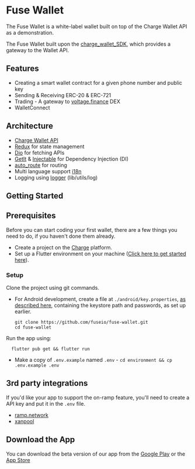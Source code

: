 # Fuse Wallet

The Fuse Wallet is a white-label wallet built on top of the Charge Wallet API as a demonstration.

The Fuse Wallet built upon the [charge_wallet_SDK](https://github.com/fuseio/charge_wallet_Sdk), which provides a gateway to the Wallet API.

## Features

- Creating a smart wallet contract for a given phone number and public key
- Sending & Receiving ERC-20 & ERC-721
- Trading - A gateway to [voltage.finance](https://app.voltage.finance/) DEX
- WalletConnect

## Architecture

- [Charge Wallet API](https://docs.chargeweb3.com/docs/overview-2)
- [Redux](<https://pub.dev/packages/flutter_redux>) for state management
- [Dio](<https://pub.dev/packages/dio>) for fetching APIs
- [GetIt](<https://pub.dev/packages/get_It>) & [Injectable](<https://pub.dev/packages/injectable>) for Dependency Injection (DI)
- [auto_route](<https://pub.dev/packages/auto_route>) for routing
- Multi language support [i18n](<https://docs.flutter.dev/development/accessibility-and-localization/internationalization>)
- Logging using [logger](https://pub.dev/packages/logger) (lib/utils/log)

## Getting Started

## Prerequisites

Before you can start coding your first wallet, there are a few things you need to do, if you haven't done them already.

- Create a project on the [Charge](https://chargeweb3.com/) platform.
- Set up a Flutter environment on your machine ([Click here to get started here](https://flutter.dev/docs/get-started/install)).

### Setup

Clone the project using git commands.

- For Android development, create a file at `./android/key.properties`, [as described here](https://flutter.dev/docs/deployment/android), containing the keystore path and passwords, as set up earlier.

      git clone https://github.com/fuseio/fuse-wallet.git
      cd fuse-wallet

Run the app using:

      flutter pub get && flutter run

- Make a copy of `.env.example` named `.env` - `cd environment && cp .env.example .env`

## 3rd party integrations

If you'd like your app to support the on-ramp feature, you'll need to create a API key and put it in the `.env` file.

- [ramp.network](https://ramp.network)
- [xanpool](https://xanpool.com/)

## Download the App

You can download the beta version of our app from the [Google Play](https://play.google.com/store/apps/details?id=io.fuse.fusecash&hl=en) or the [App Store](https://apps.apple.com/us/app/fuse-wallet/id1491783654?ls=1)
